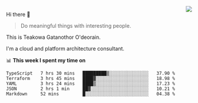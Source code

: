 <img align="right" src="https://github-readme-stats.vercel.app/api?username=Teakowa&show_icons=true&icon_color=2f80ed&text_color=718096&bg_color=ffffff&hide_title=true" />

Hi there 👋

> Do meaningful things with interesting people.

This is Teakowa Gatanothor O'deorain.

I'm a cloud and platform architecture consultant.

📊 **This week I spent my time on**
<!--START_SECTION:waka-->
```text
TypeScript   7 hrs 30 mins   █████████▒░░░░░░░░░░░░░░░   37.90 % 
Terraform    3 hrs 45 mins   ████▓░░░░░░░░░░░░░░░░░░░░   18.98 % 
YAML         3 hrs 24 mins   ████▒░░░░░░░░░░░░░░░░░░░░   17.23 % 
JSON         2 hrs 1 min     ██▓░░░░░░░░░░░░░░░░░░░░░░   10.21 % 
Markdown     52 mins         █░░░░░░░░░░░░░░░░░░░░░░░░   04.38 % 
```
<!--END_SECTION:waka-->
